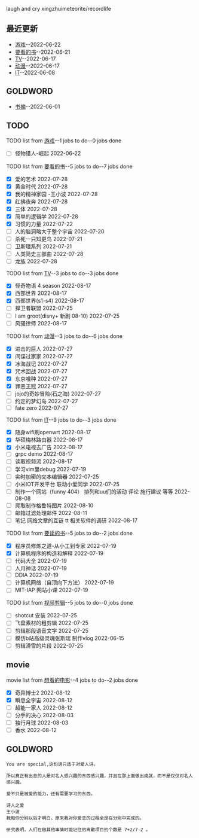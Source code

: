 
laugh and cry
xingzhuimeteorite/recordlife
## 最近更新
- [游戏](https://github.com/xingzhuimeteorite/recordlife/issues/11)--2022-06-22
- [要看的书](https://github.com/xingzhuimeteorite/recordlife/issues/10)--2022-06-21
- [TV](https://github.com/xingzhuimeteorite/recordlife/issues/9)--2022-06-17
- [动漫](https://github.com/xingzhuimeteorite/recordlife/issues/8)--2022-06-17
- [IT](https://github.com/xingzhuimeteorite/recordlife/issues/7)--2022-06-08
## GOLDWORD
- [书摘](https://github.com/xingzhuimeteorite/recordlife/issues/2)--2022-06-01
## TODO
TODO list from [游戏](https://github.com/xingzhuimeteorite/recordlife/issues/11)--1 jobs to do--0 jobs done
- [ ]  怪物猎人-崛起 2022-06-22

TODO list from [要看的书](https://github.com/xingzhuimeteorite/recordlife/issues/10)--5 jobs to do--7 jobs done
- [x] 爱的艺术 2022-07-28
- [x] 黄金时代 2022-07-28
- [x] 我的精神家园  -王小波 2022-07-28
- [x] 红拂夜奔 2022-07-28
- [x] 三体 2022-07-28
- [x] 简单的逻辑学 2022-07-28
- [x] 习惯的力量 2022-07-22
- [ ] 人的脑洞略大于整个宇宙 2022-07-20
- [ ] 杀死一只知更鸟  2022-07-21
- [ ] 卫斯理系列 2022-07-21
- [ ] 人类简史三部曲
 2022-07-28
- [ ] 龙族 2022-07-28

TODO list from [TV](https://github.com/xingzhuimeteorite/recordlife/issues/9)--3 jobs to do--3 jobs done
- [x] 怪奇物语 4 season 2022-08-17
- [x] 西部世界 2022-08-17
- [x] 西部世界(s1-s4) 2022-08-17
- [ ] 捍卫者联盟 2022-07-25
- [ ] I am groot(disny+ 新剧 08-10) 2022-07-25
- [ ] 风骚律师 2022-08-17

TODO list from [动漫](https://github.com/xingzhuimeteorite/recordlife/issues/8)--3 jobs to do--6 jobs done
- [x] 进击的巨人 2022-07-27
- [x] 间谍过家家 2022-07-27
- [x] 冰海战记 2022-07-27
- [x] 咒术回战  2022-07-27
- [x] 东京喰种 2022-07-27
- [x] 罪恶王冠 2022-07-27
- [ ] jojo的奇妙冒险(石之海) 2022-07-27
- [ ] 约定的梦幻岛 2022-07-27
- [ ] fate zero 2022-07-27

TODO list from [IT](https://github.com/xingzhuimeteorite/recordlife/issues/7)--9 jobs to do--3 jobs done
- [x] 随身wifi刷openwrt 2022-08-17
- [x] 华硕梅林路由器 2022-08-17
- [x] 小米电视去广告 2022-08-17
- [ ] grpc demo 2022-08-17
- [ ] 读取视频流  2022-08-17
- [ ] 学习vim里debug 2022-07-19
- [ ] ~~实时加密的文本编辑器~~ 2022-07-25
- [ ] 小米IOT开发平台  联动小爱同学 2022-07-25
- [ ] 制作一个网站（funny 404） 排列和uu们的活动  评论 施行建议 等等  2022-08-08
- [ ] 爬取制作格鲁特图片 2022-08-10
- [ ] 邮箱过滤处理邮件 2022-08-11
- [ ] 笔记  网络文章的互链 tt 相关软件的调研  2022-08-17

TODO list from [要读的书](https://github.com/xingzhuimeteorite/recordlife/issues/6)--5 jobs to do--2 jobs done
- [x] 程序员修炼之道-从小工到专家 2022-07-19
- [x] 计算机程序的构造和解释 2022-07-19
- [ ] 代码大全 2022-07-19
- [ ] 人月神话  2022-07-19
- [ ] DDIA 2022-07-19
- [ ] 计算机网络（自顶向下方法） 2022-07-19
- [ ] MIT-IAP 网站小课  2022-07-19

TODO list from [视频剪辑](https://github.com/xingzhuimeteorite/recordlife/issues/4)--5 jobs to do--0 jobs done
- [ ] shotcut 安装 2022-07-25
- [ ] 飞盘素材的粗剪辑 2022-07-25
- [ ]  剪辑那段语音文字 2022-07-25
- [ ] 模仿b站高级灵魂张斯瑞 制作vlog 2022-06-15
- [ ] 剪辑滑雪的片段 2022-07-25

## movie
movie list from [想看的电影](https://github.com/xingzhuimeteorite/recordlife/issues/5)--4 jobs to do--2 jobs done
- [x] 奇异博士2 2022-08-12
- [x] 瞬息全宇宙 2022-08-12
- [ ] 超能一家人 2022-08-12
- [ ] 分手的决心 2022-08-03
- [ ] 独行月球 2022-08-03
- [ ] 香水 2022-08-12

## GOLDWORD
 ```
You are special,这句话只适于对爱人讲。
```
```
所以真正有出息的人是对名人感兴趣的东西感兴趣，并且在那上面做出成就，而不是仅仅对名人感兴趣。
```
```
爱不只是被爱的能力，还有需要学习的东西。
```
```
诗人之爱 
王小波
我和你分别以后才明白，原来我对你爱恋的过程全是在分别中完成的。
```
```
研究表明，人们在做其他事情时能记住的离散项目的个数是 7+2/7-2 。 
```
